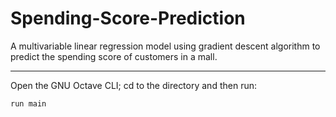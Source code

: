 # Spending-Score-Prediction
A multivariable linear regression model using gradient descent algorithm to predict the spending score of customers in a mall.


---

Open the GNU Octave CLI; cd to the directory and then run:

```run main```
